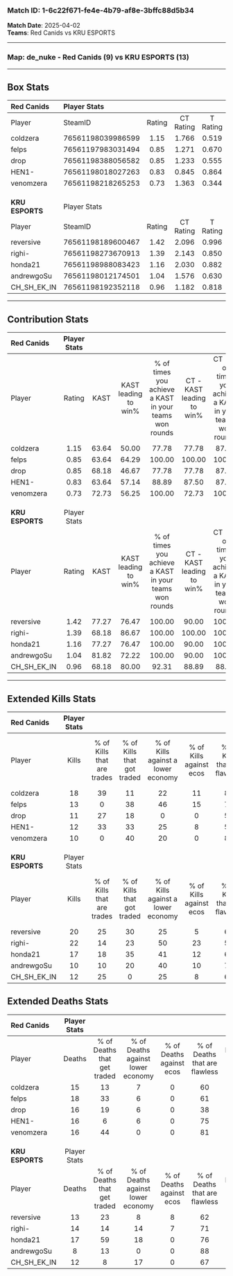 ### Match ID: 1-6c22f671-fe4e-4b79-af8e-3bffc88d5b34  
**Match Date**: 2025-04-02  
**Teams**: Red Canids vs KRU ESPORTS  

---  

### **Map**: de_nuke - Red Canids (9) vs KRU ESPORTS (13)  
---  

## Box Stats  

| **Red Canids**  | Player Stats      |        |           |          |       |      |       |         |        |      |     |
| :- | :- | :-: | :-: | :-: | :-: | :-: | :-: | :-: | :-: | :-: | :-: |
| Player          | SteamID           | Rating | CT Rating | T Rating | KAST  | ADR  | Kills | Assists | Deaths | K/D  | HS% |
| coldzera        | 76561198039986599 |  1.15  |   1.766   |  0.519   | 63.64 | 81.8 |  18   |    4    |   15   | 1.20 | 44  |
| felps           | 76561197983031494 |  0.85  |   1.271   |  0.670   | 63.64 | 71.3 |  13   |    5    |   18   | 0.72 | 61  |
| drop            | 76561198388056582 |  0.85  |   1.233   |  0.555   | 68.18 | 67.0 |  11   |    7    |   16   | 0.69 | 36  |
| HEN1-           | 76561198018027263 |  0.83  |   0.845   |  0.864   | 63.64 | 65.8 |  12   |    2    |   16   | 0.75 |  8  |
| venomzera       | 76561198218265253 |  0.73  |   1.363   |  0.344   | 72.73 | 41.4 |  10   |    0    |   16   | 0.63 | 50  |
|                 |                   |        |           |          |       |      |       |         |        |      |     |
|                 |                   |        |           |          |       |      |       |         |        |      |     |
|                 |                   |        |           |          |       |      |       |         |        |      |     |
| **KRU ESPORTS** | Player Stats      |        |           |          |       |      |       |         |        |      |     |
| Player          | SteamID           | Rating | CT Rating | T Rating | KAST  | ADR  | Kills | Assists | Deaths | K/D  | HS% |
| reversive       | 76561198189600467 |  1.42  |   2.096   |  0.996   | 77.27 | 93.3 |  20   |    5    |   13   | 1.54 | 65  |
| righi-          | 76561198273670913 |  1.39  |   2.143   |  0.850   | 68.18 | 90.8 |  22   |    3    |   14   | 1.57 | 50  |
| honda21         | 76561198988083423 |  1.16  |   2.030   |  0.882   | 77.27 | 81.8 |  17   |    4    |   17   | 1.00 | 58  |
| andrewgoSu      | 76561198012174501 |  1.04  |   1.576   |  0.630   | 81.82 | 48.5 |  10   |    5    |   8    | 1.25 | 30  |
| CH_SH_EK_IN     | 76561198192352118 |  0.96  |   1.182   |  0.818   | 68.18 | 64.1 |  12   |    3    |   12   | 1.00 | 58  |
---  

## Contribution Stats  

| **Red Canids**  | Player Stats |       |                      |                                                        |                           |                                                             |                          |                                                            |
| :- | :-: | :-: | :-: | :-: | :-: | :-: | :-: | :-: |
| Player          |    Rating    | KAST  | KAST leading to win% | % of times you achieve a KAST in your teams won rounds | CT - KAST leading to win% | CT - % of times you achieve a KAST in your teams won rounds | T - KAST leading to win% | T - % of times you achieve a KAST in your teams won rounds |
| coldzera        |     1.15     | 63.64 |        50.00         |                         77.78                          |           77.78           |                            87.50                            |           0.00           |                            0.00                            |
| felps           |     0.85     | 63.64 |        64.29         |                         100.00                         |          100.00           |                           100.00                            |          16.67           |                           100.00                           |
| drop            |     0.85     | 68.18 |        46.67         |                         77.78                          |           77.78           |                            87.50                            |           0.00           |                            0.00                            |
| HEN1-           |     0.83     | 63.64 |        57.14         |                         88.89                          |           87.50           |                            87.50                            |          16.67           |                           100.00                           |
| venomzera       |     0.73     | 72.73 |        56.25         |                         100.00                         |           72.73           |                           100.00                            |          20.00           |                           100.00                           |
|                 |              |       |                      |                                                        |                           |                                                             |                          |                                                            |
|                 |              |       |                      |                                                        |                           |                                                             |                          |                                                            |
|                 |              |       |                      |                                                        |                           |                                                             |                          |                                                            |
| **KRU ESPORTS** | Player Stats |       |                      |                                                        |                           |                                                             |                          |                                                            |
| Player          |    Rating    | KAST  | KAST leading to win% | % of times you achieve a KAST in your teams won rounds | CT - KAST leading to win% | CT - % of times you achieve a KAST in your teams won rounds | T - KAST leading to win% | T - % of times you achieve a KAST in your teams won rounds |
| reversive       |     1.42     | 77.27 |        76.47         |                         100.00                         |           90.00           |                           100.00                            |          57.14           |                           100.00                           |
| righi-          |     1.39     | 68.18 |        86.67         |                         100.00                         |          100.00           |                           100.00                            |          66.67           |                           100.00                           |
| honda21         |     1.16     | 77.27 |        76.47         |                         100.00                         |           90.00           |                           100.00                            |          57.14           |                           100.00                           |
| andrewgoSu      |     1.04     | 81.82 |        72.22         |                         100.00                         |           90.00           |                           100.00                            |          50.00           |                           100.00                           |
| CH_SH_EK_IN     |     0.96     | 68.18 |        80.00         |                         92.31                          |           88.89           |                            88.89                            |          66.67           |                           100.00                           |
---  

## Extended Kills Stats  

| **Red Canids**  | Player Stats |                            |                            |                                    |                         |                              |                                 |                                       |                    |           |
| :- | :-: | :-: | :-: | :-: | :-: | :-: | :-: | :-: | :-: | :-: |
| Player          |    Kills     | % of Kills that are trades | % of Kills that got traded | % of Kills against a lower economy | % of Kills against ecos | % of Kills that are flawless | % of Kills that are close duels | % of Kills that are assisted by flash | Pistol Round Kills | AWP Kills |
| coldzera        |      18      |             39             |             11             |                 22                 |           11            |              83              |                0                |                   0                   |         1          |     0     |
| felps           |      13      |             0              |             38             |                 46                 |           15            |              77              |                0                |                   0                   |         2          |     0     |
| drop            |      11      |             27             |             18             |                 0                  |            0            |              55              |               18                |                   0                   |         0          |     0     |
| HEN1-           |      12      |             33             |             33             |                 25                 |            8            |              58              |                0                |                   0                   |         1          |     7     |
| venomzera       |      10      |             0              |             40             |                 20                 |            0            |              80              |                0                |                   0                   |         0          |     0     |
|                 |              |                            |                            |                                    |                         |                              |                                 |                                       |                    |           |
|                 |              |                            |                            |                                    |                         |                              |                                 |                                       |                    |           |
|                 |              |                            |                            |                                    |                         |                              |                                 |                                       |                    |           |
| **KRU ESPORTS** | Player Stats |                            |                            |                                    |                         |                              |                                 |                                       |                    |           |
| Player          |    Kills     | % of Kills that are trades | % of Kills that got traded | % of Kills against a lower economy | % of Kills against ecos | % of Kills that are flawless | % of Kills that are close duels | % of Kills that are assisted by flash | Pistol Round Kills | AWP Kills |
| reversive       |      20      |             25             |             30             |                 25                 |            5            |              60              |                5                |                   5                   |         3          |     0     |
| righi-          |      22      |             14             |             23             |                 50                 |           23            |              59              |                9                |                   0                   |         0          |     0     |
| honda21         |      17      |             18             |             35             |                 41                 |           12            |              65              |                6                |                   0                   |         4          |     0     |
| andrewgoSu      |      10      |             10             |             20             |                 40                 |           10            |              70              |               10                |                   0                   |         1          |     4     |
| CH_SH_EK_IN     |      12      |             25             |             0              |                 25                 |            8            |              67              |                0                |                   0                   |         1          |     2     |
## Extended Deaths Stats  

| **Red Canids**  | Player Stats |                             |                                   |                          |                               |                            |                           |               |
| :- | :-: | :-: | :-: | :-: | :-: | :-: | :-: | :-: |
| Player          |    Deaths    | % of Deaths that get traded | % of Deaths against lower economy | % of Deaths against ecos | % of Deaths that are flawless | % of Deaths that are close | % of Deaths while blinded | Deaths to AWP |
| coldzera        |      15      |             13              |                 7                 |            0             |              60               |             0              |             0             |       0       |
| felps           |      18      |             33              |                 6                 |            0             |              61               |             6              |             6             |       3       |
| drop            |      16      |             19              |                 6                 |            0             |              38               |             13             |             0             |       1       |
| HEN1-           |      16      |              6              |                 6                 |            0             |              75               |             13             |             0             |       2       |
| venomzera       |      16      |             44              |                 0                 |            0             |              81               |             0              |             0             |       0       |
|                 |              |                             |                                   |                          |                               |                            |                           |               |
|                 |              |                             |                                   |                          |                               |                            |                           |               |
|                 |              |                             |                                   |                          |                               |                            |                           |               |
| **KRU ESPORTS** | Player Stats |                             |                                   |                          |                               |                            |                           |               |
| Player          |    Deaths    | % of Deaths that get traded | % of Deaths against lower economy | % of Deaths against ecos | % of Deaths that are flawless | % of Deaths that are close | % of Deaths while blinded | Deaths to AWP |
| reversive       |      13      |             23              |                 8                 |            8             |              62               |             0              |             0             |       2       |
| righi-          |      14      |             14              |                14                 |            7             |              71               |             7              |             0             |       3       |
| honda21         |      17      |             59              |                18                 |            0             |              76               |             0              |             0             |       1       |
| andrewgoSu      |      8       |             13              |                 0                 |            0             |              88               |             0              |             0             |       1       |
| CH_SH_EK_IN     |      12      |              8              |                17                 |            0             |              67               |             8              |             0             |       0       |
